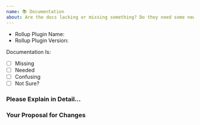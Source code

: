 ```yaml
---
name: 📚 Documentation
about: Are the docs lacking or missing something? Do they need some new 🔥 hotness? Tell us here.
---
```


<!--
  ⚡️ katchow! We 💛 issues.

  Please - do not - remove this template.
  Please - do not - skip or remove parts of this template.
  Or your issue may be closed.

  👉🏽 Need help or tech support? Don't open an issue!
  Head to https://is.gd/rollup_chat or https://stackoverflow.com/questions/tagged/rollupjs

  ❤️ Rollup? Please consider supporting our collective:
  👉 https://opencollective.com/rollup/donate
-->

- Rollup Plugin Name: <!-- the plugin(s) this issue is about -->
- Rollup Plugin Version:

Documentation Is:

<!-- Please place an x (no spaces!) in all [ ] that apply -->

- [ ] Missing
- [ ] Needed
- [ ] Confusing
- [ ] Not Sure?

### Please Explain in Detail...

### Your Proposal for Changes

